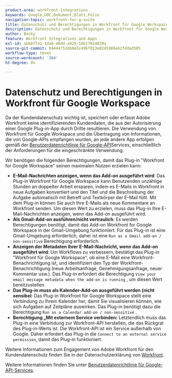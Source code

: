```yaml
---
product-area: workfront-integrations
keywords: Google,DOC,Dokument,Blatt,Folie
navigation-topic: workfront-for-g-suite
title: Datenschutz und Berechtigungen in Workfront für Google Workspace
description: Datenschutz und Berechtigungen in Workfront für Google Workspace
author: Becky
feature: Workfront Integrations and Apps
exl-id: abb8ffa1-1da6-46dd-a929-18b17014839a
source-git-commit: 84444753db0e5c496f013e0245988e62fddad585
workflow-type: tm+mt
source-wordcount: '364'
ht-degree: 0%

---
```


# Datenschutz und Berechtigungen in Workfront für Google Workspace

Da der Kundendatenschutz wichtig ist, speichert oder erfasst Adobe Workfront keine identifizierenden Kundendaten, die aus der Autorisierung einer Google Plug-in-App durch Dritte resultieren. Die Verwendung von Workfront für Google Workspace und die Übertragung von Informationen, die von Google-APIs empfangen wurden, an jede andere App erfolgen gemäß der [Benutzerdatenrichtlinie für Google-API](https://developers.google.com/terms/api-services-user-data-policy)Services, einschließlich der Anforderungen für die eingeschränkte Verwendung.

Wir benötigen die folgenden Berechtigungen, damit das Plug-in &quot;Workfront for Google Workspace&quot; seinen maximalen Nutzen erzielen kann:

* **E-Mail-Nachrichten anzeigen, wenn das Add-on ausgeführt wird**: Das Plug-in Workfront für Google Workspace kann Benutzenden unzählige Stunden an doppelter Arbeit ersparen, indem es E-Mails in Workfront in neue Aufgaben konvertiert und den Titel und die Beschreibung der Aufgabe automatisch mit Betreff und Textkörper der E-Mail füllt. Mit dem Plug-in können Sie auch Ihre E-Mails als neue Kommentare an Workfront senden. Um diesen Wert zu erzielen, muss das Plug-in Ihre E-Mail-Nachrichten anzeigen, wenn das Add-on ausgeführt wird.
* **Als Gmail-Add-on ausführen/nicht vertraulich**: Es werden Berechtigungen benötigt, damit das Add-on Workfront for Google Workspace in der Gmail-Umgebung funktioniert. Für das Plug-in ist eine Gmail-Umgebung erforderlich, daher ist eine `Run as a Gmail add-on / non-sensitive` Berechtigung erforderlich.
* **Anzeigen der Metadaten Ihrer E-Mail-Nachricht, wenn das Add-on ausgeführt wird**: Um Workflows zu verbessern, bestätigt das Plug-in &quot;Workfront für Google Workspace&quot;, ob eine E-Mail eine Workfront-Benachrichtigung ist, und identifiziert den Typ der Workfront-Benachrichtigung (neue Arbeitsanfrage, Genehmigungsanfrage, neuer Kommentar usw.). Das Plug-in erfordert die Berechtigung `View your email message metadata when the add-on is running` , um diesen Wert bereitzustellen.
* **Das Plug-in muss als Kalender-Add-on ausgeführt werden (nicht sensibel**: Das Plug-in Workfront für Google Workspace stellt eine Verbindung zu Ihrem Kalender her, damit Sie visualisieren können, wie sich Aufgaben auf Zeitpläne auswirken. Das Plug-in benötigt dazu die Berechtigung `Run as a Calendar add-on / non-sensitive` .
* **Berechtigung „Mit externem Service verbinden:** Letztendlich muss das Plug-in eine Verbindung zur Workfront-API herstellen, die das Rückgrat des Plug-in-Werts ist. Die Workfront-API ist ein Service außerhalb von Google. Daher erfordert das Plug-in die `Connect to an external service permission`, damit das Plug-in funktioniert.

Weitere Informationen zum Engagement von Adobe Workfront für den Kundendatenschutz finden Sie in der Datenschutzerklärung von [Workfront](https://www.adobe.com/content/dam/cc/en/legal/terms/enterprise/pdfs/Privacy-Notice-and-Privacy-Shield-Statement-Adobe-Workfront.pdf).

Weitere Informationen finden Sie unter [Benutzerdatenrichtlinie für Google-API-Services](https://developers.google.com/terms/api-services-user-data-policy).
